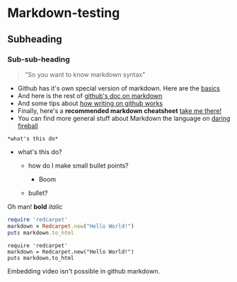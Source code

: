 # Markdown-testing

## Subheading

### Sub-sub-heading

> "So you want to know markdown syntax"

* Github has it's own special version of markdown. Here are the [basics](https://help.github.com/articles/markdown-basics/)
* And here is the rest of [github's doc on markdown](https://help.github.com/articles/github-flavored-markdown/)
* And some tips about [how writing on github works](https://help.github.com/articles/writing-on-github/)
* Finally, here's a **recommended markdown cheatsheet** [take me there!](https://github.com/adam-p/markdown-here/wiki/Markdown-Cheatsheet)
* You can find more general stuff about Markdown the language on [daring fireball](http://daringfireball.net/projects/markdown/)


```
*what's this do*
```

* what's this do?
  * how do I make small bullet points?
  	* Boom

  * bullet?

Oh man! **bold** *italic*

```ruby
require 'redcarpet'
markdown = Redcarpet.new("Hello World!")
puts markdown.to_html
```

```
require 'redcarpet'
markdown = Redcarpet.new("Hello World!")
puts markdown.to_html
```

Embedding video isn't possible in github markdown.

